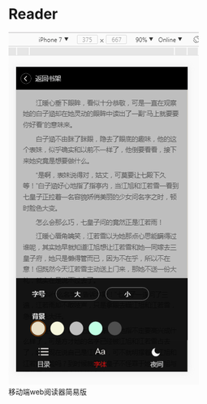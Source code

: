 # Reader
![移动端web阅读器](https://github.com/bf002967/Reader/blob/master/reader.png) </br>
移动端web阅读器简易版

